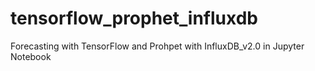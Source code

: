 # tensorflow_prophet_influxdb
Forecasting with TensorFlow and Prohpet with InfluxDB_v2.0 in Jupyter Notebook 
